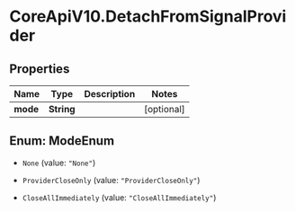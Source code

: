 # CoreApiV10.DetachFromSignalProvider

## Properties
Name | Type | Description | Notes
------------ | ------------- | ------------- | -------------
**mode** | **String** |  | [optional] 


<a name="ModeEnum"></a>
## Enum: ModeEnum


* `None` (value: `"None"`)

* `ProviderCloseOnly` (value: `"ProviderCloseOnly"`)

* `CloseAllImmediately` (value: `"CloseAllImmediately"`)




